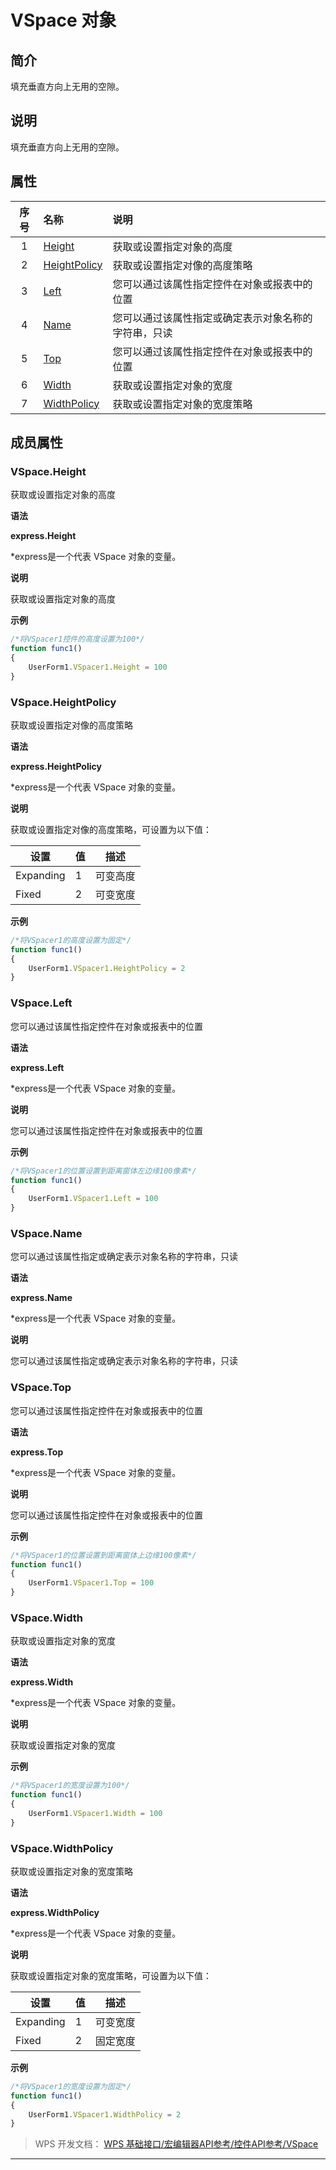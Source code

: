 # VSpace 对象

## 简介

填充垂直方向上无用的空隙。

## 说明

填充垂直方向上无用的空隙。

## 属性

| 序号 | 名称                                 | 说明                                                 |
|:----:|:-------------------------------------|:-----------------------------------------------------|
|  1   | [Height](#VSpace.Height)             | 获取或设置指定对象的高度                             |
|  2   | [HeightPolicy](#VSpace.HeightPolicy) | 获取或设置指定对像的高度策略                         |
|  3   | [Left](#VSpace.Left)                 | 您可以通过该属性指定控件在对象或报表中的位置         |
|  4   | [Name](#VSpace.Name)                 | 您可以通过该属性指定或确定表示对象名称的字符串，只读 |
|  5   | [Top](#VSpace.Top)                   | 您可以通过该属性指定控件在对象或报表中的位置         |
|  6   | [Width](#VSpace.Width)               | 获取或设置指定对象的宽度                             |
|  7   | [WidthPolicy](#VSpace.WidthPolicy)   | 获取或设置指定对象的宽度策略                         |

## 成员属性

### VSpace.Height

获取或设置指定对象的高度

**语法**

**express.Height**

\*express是一个代表 VSpace 对象的变量。

**说明**

获取或设置指定对象的高度

**示例**

``` JavaScript
/*将VSpacer1控件的高度设置为100*/
function func1()
{
    UserForm1.VSpacer1.Height = 100
}
```

### VSpace.HeightPolicy

获取或设置指定对像的高度策略

**语法**

**express.HeightPolicy**

\*express是一个代表 VSpace 对象的变量。

**说明**

获取或设置指定对像的高度策略，可设置为以下值：

| 设置      | 值  | 描述     |
|-----------|-----|----------|
| Expanding | 1   | 可变高度 |
| Fixed     | 2   | 可变宽度 |

**示例**

``` JavaScript
/*将VSpacer1的高度设置为固定*/
function func1()
{
    UserForm1.VSpacer1.HeightPolicy = 2
}
```

### VSpace.Left

您可以通过该属性指定控件在对象或报表中的位置

**语法**

**express.Left**

\*express是一个代表 VSpace 对象的变量。

**说明**

您可以通过该属性指定控件在对象或报表中的位置

**示例**

``` JavaScript
/*将VSpacer1的位置设置到距离窗体左边缘100像素*/
function func1()
{
    UserForm1.VSpacer1.Left = 100
}
```

### VSpace.Name

您可以通过该属性指定或确定表示对象名称的字符串，只读

**语法**

**express.Name**

\*express是一个代表 VSpace 对象的变量。

**说明**

您可以通过该属性指定或确定表示对象名称的字符串，只读

### VSpace.Top

您可以通过该属性指定控件在对象或报表中的位置

**语法**

**express.Top**

\*express是一个代表 VSpace 对象的变量。

**说明**

您可以通过该属性指定控件在对象或报表中的位置

**示例**

``` JavaScript
/*将VSpacer1的位置设置到距离窗体上边缘100像素*/
function func1()
{
    UserForm1.VSpacer1.Top = 100
}
```

### VSpace.Width

获取或设置指定对象的宽度

**语法**

**express.Width**

\*express是一个代表 VSpace 对象的变量。

**说明**

获取或设置指定对象的宽度

**示例**

``` JavaScript
/*将VSpacer1的宽度设置为100*/
function func1()
{
    UserForm1.VSpacer1.Width = 100
}
```

### VSpace.WidthPolicy

获取或设置指定对象的宽度策略

**语法**

**express.WidthPolicy**

\*express是一个代表 VSpace 对象的变量。

**说明**

获取或设置指定对象的宽度策略，可设置为以下值：

| 设置      | 值  | 描述     |
|-----------|-----|----------|
| Expanding | 1   | 可变宽度 |
| Fixed     | 2   | 固定宽度 |

**示例**

``` JavaScript
/*将VSpacer1的宽度设置为固定*/
function func1()
{
    UserForm1.VSpacer1.WidthPolicy = 2
}
```

> WPS 开发文档： [WPS 基础接口/宏编辑器API参考/控件API参考/VSpace](https://qn.cache.wpscdn.cn/encs/doc/office_v19/index.htm)

------------------------------------------------------------------------

